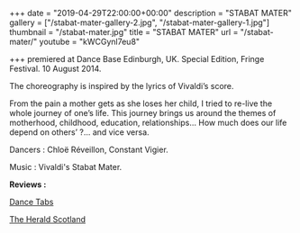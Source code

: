+++
date = "2019-04-29T22:00:00+00:00"
description = "STABAT MATER"
gallery = ["/stabat-mater-gallery-2.jpg", "/stabat-mater-gallery-1.jpg"]
thumbnail = "/stabat-mater.jpg"
title = "STABAT MATER"
url = "/stabat-mater/"
youtube = "kWCGynl7eu8"

+++
premiered at Dance Base Edinburgh, UK. Special Edition, Fringe Festival. 10 August 2014.

The choreography is inspired by the lyrics of Vivaldi’s score.

From the pain a mother gets as she loses her child, I tried to re-live the whole journey of one’s life. This journey brings us around the themes of motherhood, childhood, education, relationships… How much does our life depend on others’ ?... and vice versa.

Dancers : Chloë Réveillon, Constant Vigier.

Music : Vivaldi's Stabat Mater.

**Reviews :**

[Dance Tabs](http://dancetabs.com/2014/08/vtdance-scottish-ballet-dance-artists-iwitness-special-edition-edinburgh/)

[The Herald Scotland](http://www.heraldscotland.com/arts_ents/13174957.Fringe_Dance__Reviews/)